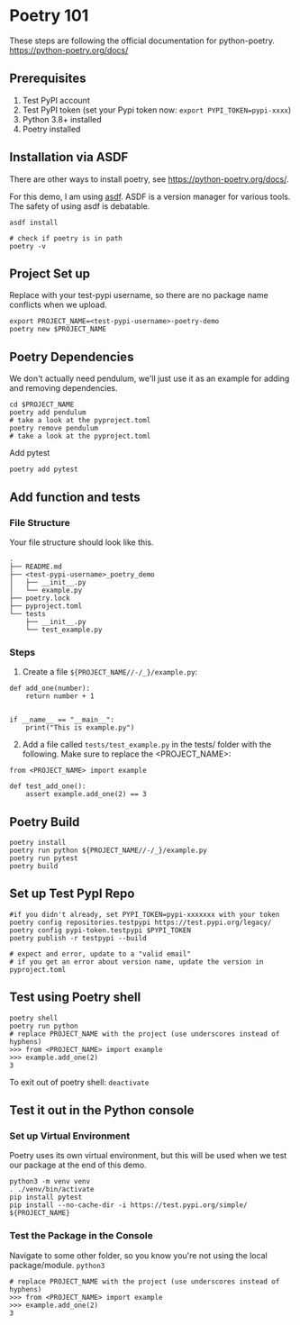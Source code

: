 # Poetry 101
These steps are following the official documentation for python-poetry.
https://python-poetry.org/docs/

## Prerequisites
1. Test PyPI account
2. Test PyPI token (set your Pypi token now: `export PYPI_TOKEN=pypi-xxxx`)
3. Python 3.8+ installed
4. Poetry installed

## Installation via ASDF
There are other ways to install poetry, see https://python-poetry.org/docs/.

For this demo, I am using [asdf](https://asdf-vm.com/). 
ASDF is a version manager for various tools. The safety of using asdf is debatable.

```
asdf install

# check if poetry is in path
poetry -v
```

## Project Set up
Replace <test-pypi-username> with your test-pypi username, so there are no 
package name conflicts when we upload.

```
export PROJECT_NAME=<test-pypi-username>-poetry-demo
poetry new $PROJECT_NAME
```
## Poetry Dependencies
We don't actually need pendulum, we'll just use it as an example for adding and
removing dependencies.
```
cd $PROJECT_NAME
poetry add pendulum
# take a look at the pyproject.toml
poetry remove pendulum
# take a look at the pyproject.toml
```
Add pytest
```
poetry add pytest
```
## Add function and tests

### File Structure
Your file structure should look like this.
```
.
├── README.md
├── <test-pypi-username>_poetry_demo
│   ├── __init__.py
│   └── example.py
├── poetry.lock
├── pyproject.toml
└── tests
    ├── __init__.py
    └── test_example.py
```
### Steps
1. Create a file `${PROJECT_NAME//-/_}/example.py`:
```
def add_one(number):
    return number + 1


if __name__ == "__main__":
    print("This is example.py")
```
2. Add a file called `tests/test_example.py` in the tests/ folder with the following.
Make sure to replace the <PROJECT_NAME>:
```
from <PROJECT_NAME> import example

def test_add_one():
    assert example.add_one(2) == 3
```

## Poetry Build
```
poetry install
poetry run python ${PROJECT_NAME//-/_}/example.py
poetry run pytest
poetry build
```
## Set up Test PypI Repo
```
#if you didn't already, set PYPI_TOKEN=pypi-xxxxxxx with your token
poetry config repositories.testpypi https://test.pypi.org/legacy/
poetry config pypi-token.testpypi $PYPI_TOKEN
poetry publish -r testpypi --build

# expect and error, update to a "valid email"
# if you get an error about version name, update the version in pyproject.toml

```

## Test using Poetry shell
```
poetry shell
poetry run python
# replace PROJECT_NAME with the project (use underscores instead of hyphens)
>>> from <PROJECT_NAME> import example
>>> example.add_one(2)
3
```

To exit out of poetry shell: `deactivate`

## Test it out in the Python console

### Set up Virtual Environment
Poetry uses its own virtual environment, but this will be used when we test our 
package at the end of this demo.
```
python3 -m venv venv
. ./venv/bin/activate
pip install pytest
pip install --no-cache-dir -i https://test.pypi.org/simple/ ${PROJECT_NAME}
```
### Test the Package in the Console
Navigate to some other folder, so you know you're not using the local package/module.
`python3`
```
# replace PROJECT_NAME with the project (use underscores instead of hyphens)
>>> from <PROJECT_NAME> import example
>>> example.add_one(2)
3
```
